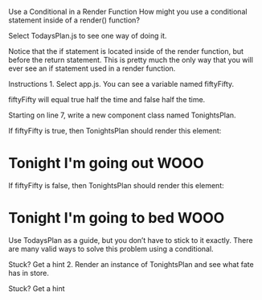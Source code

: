 Use a Conditional in a Render Function
How might you use a conditional statement inside of a render() function?

Select TodaysPlan.js to see one way of doing it.

Notice that the if statement is located inside of the render function, but before the return statement. This is pretty much the only way that you will ever see an if statement used in a render function.

Instructions
1.
Select app.js. You can see a variable named fiftyFifty.

fiftyFifty will equal true half the time and false half the time.

Starting on line 7, write a new component class named TonightsPlan.

If fiftyFifty is true, then TonightsPlan should render this element:

<h1>Tonight I'm going out WOOO</h1>
If fiftyFifty is false, then TonightsPlan should render this element:

<h1>Tonight I'm going to bed WOOO</h1>
Use TodaysPlan as a guide, but you don’t have to stick to it exactly. There are many valid ways to solve this problem using a conditional.


Stuck? Get a hint
2.
Render an instance of TonightsPlan and see what fate has in store.


Stuck? Get a hint
